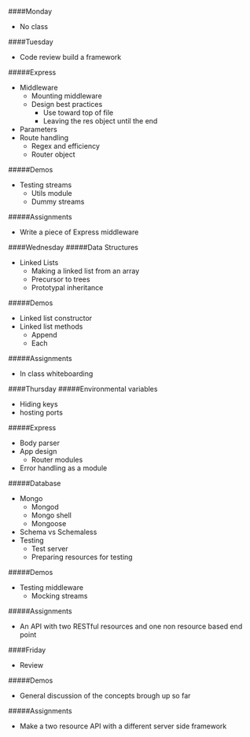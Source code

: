 ####Monday
 - No class

####Tuesday
 - Code review build a framework

#####Express
- Middleware
  - Mounting middleware
  - Design best practices
    - Use toward top of file
    - Leaving the res object until the end
- Parameters
- Route handling
  - Regex and efficiency
  - Router object

#####Demos
- Testing streams
  - Utils module
  - Dummy streams

#####Assignments
- Write a piece of Express middleware

####Wednesday
#####Data Structures
- Linked Lists
  - Making a linked list from an array
  - Precursor to trees
  - Prototypal inheritance

#####Demos
- Linked list constructor
- Linked list methods
  - Append
  - Each

#####Assignments
- In class whiteboarding

####Thursday
#####Environmental variables
- Hiding keys
- hosting ports

#####Express
- Body parser
- App design
  - Router modules
- Error handling as a module

#####Database
- Mongo
  - Mongod
  - Mongo shell
  - Mongoose
- Schema vs Schemaless
- Testing
  - Test server
  - Preparing resources for testing

#####Demos
- Testing middleware
  - Mocking streams

#####Assignments
- An API with two RESTful resources and one non resource based end point

####Friday
- Review

#####Demos
- General discussion of the concepts brough up so far

#####Assignments
- Make a two resource API with a different server side framework
